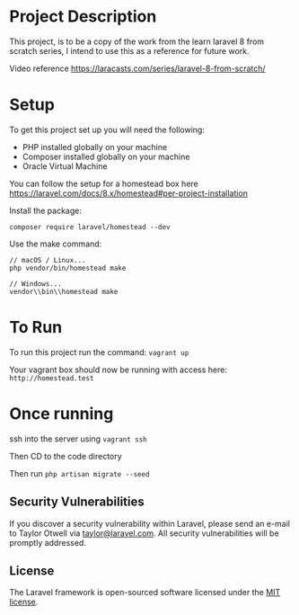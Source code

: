 # Project Description
This project, is to be a copy of the work from the learn laravel 8 from scratch series, I intend to use this as a reference for future work. 

Video reference https://laracasts.com/series/laravel-8-from-scratch/

# Setup 
To get this project set up you will need the following:

- PHP installed globally on your machine
- Composer installed globally on your machine
- Oracle Virtual Machine

You can follow the setup for a homestead box here https://laravel.com/docs/8.x/homestead#per-project-installation 

Install the package:

`composer require laravel/homestead --dev`

Use the make command:

```
// macOS / Linux...
php vendor/bin/homestead make

// Windows...
vendor\\bin\\homestead make
```

# To Run
To run this project run the command: `vagrant up`

Your vagrant box should now be running with access here:
`http://homestead.test`

# Once running
ssh into the server using `vagrant ssh`

Then CD to the code directory

Then run `php artisan migrate --seed`

## Security Vulnerabilities

If you discover a security vulnerability within Laravel, please send an e-mail to Taylor Otwell via [taylor@laravel.com](mailto:taylor@laravel.com). All security vulnerabilities will be promptly addressed.

## License

The Laravel framework is open-sourced software licensed under the [MIT license](https://opensource.org/licenses/MIT).
